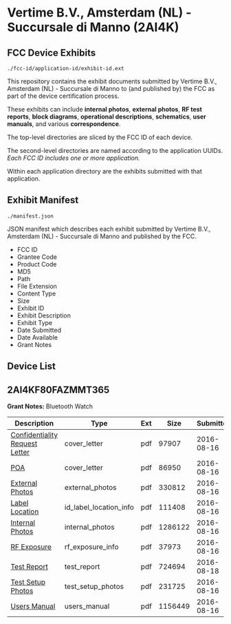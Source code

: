 # Vertime B.V., Amsterdam (NL) - Succursale di Manno (2AI4K)
## FCC Device Exhibits

```
./fcc-id/application-id/exhibit-id.ext
```

This repository contains the exhibit documents submitted by Vertime B.V., Amsterdam (NL) - Succursale di Manno to (and published by) the FCC as part of the device certification process.

These exhibits can include **internal photos**, **external photos**, **RF test reports**, **block diagrams**, **operational descriptions**, **schematics**, **user manuals**, and various **correspondence**.

The top-level directories are sliced by the FCC ID of each device.

The second-level directories are named according to the application UUIDs. *Each FCC ID includes one or more application.*

Within each application directory are the exhibits submitted with that application. 

## Exhibit Manifest

```
./manifest.json
```

JSON manifest which describes each exhibit submitted by Vertime B.V., Amsterdam (NL) - Succursale di Manno and published by the FCC.

- FCC ID
- Grantee Code
- Product Code
- MD5
- Path
- File Extension
- Content Type
- Size
- Exhibit ID
- Exhibit Description
- Exhibit Type
- Date Submitted
- Date Available
- Grant Notes

## Device List
## 2AI4KF80FAZMMT365
**Grant Notes:** Bluetooth Watch

| Description | Type | Ext | Size | Submitted | Available |
| ----------- | ---- | --- | ---- | --------- | --------- |
| [Confidentiality Request Letter](2AI4KF80FAZMMT365/a1fcfb620ab32ed24f27611d1888fb03/3100521.pdf) | cover_letter | pdf | 97907 | 2016-08-16 | 2016-08-16 |
| [POA](2AI4KF80FAZMMT365/a1fcfb620ab32ed24f27611d1888fb03/3100527.pdf) | cover_letter | pdf | 86950 | 2016-08-16 | 2016-08-16 |
| [External Photos](2AI4KF80FAZMMT365/a1fcfb620ab32ed24f27611d1888fb03/3100522.pdf) | external_photos | pdf | 330812 | 2016-08-16 | 2016-08-16 |
| [Label Location](2AI4KF80FAZMMT365/a1fcfb620ab32ed24f27611d1888fb03/3100526.pdf) | id_label_location_info | pdf | 111408 | 2016-08-16 | 2016-08-16 |
| [Internal Photos](2AI4KF80FAZMMT365/a1fcfb620ab32ed24f27611d1888fb03/3100525.pdf) | internal_photos | pdf | 1286122 | 2016-08-16 | 2016-08-16 |
| [RF Exposure](2AI4KF80FAZMMT365/a1fcfb620ab32ed24f27611d1888fb03/3100523.pdf) | rf_exposure_info | pdf | 37973 | 2016-08-16 | 2016-08-16 |
| [Test Report](2AI4KF80FAZMMT365/a1fcfb620ab32ed24f27611d1888fb03/3102932.pdf) | test_report | pdf | 724694 | 2016-08-18 | 2016-08-16 |
| [Test Setup Photos](2AI4KF80FAZMMT365/a1fcfb620ab32ed24f27611d1888fb03/3100528.pdf) | test_setup_photos | pdf | 231725 | 2016-08-16 | 2016-08-16 |
| [Users Manual](2AI4KF80FAZMMT365/a1fcfb620ab32ed24f27611d1888fb03/3100529.pdf) | users_manual | pdf | 1156449 | 2016-08-16 | 2016-08-16 |
